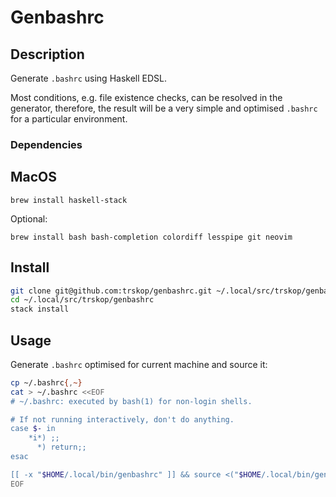 # Genbashrc

## Description

Generate `.bashrc` using Haskell EDSL.

Most conditions, e.g. file existence checks, can be resolved in the generator,
therefore, the result will be a very simple and optimised `.bashrc` for a
particular environment.


### Dependencies

## MacOS

```
brew install haskell-stack
```

Optional:

```
brew install bash bash-completion colordiff lesspipe git neovim
```


## Install

```Bash
git clone git@github.com:trskop/genbashrc.git ~/.local/src/trskop/genbashrc
cd ~/.local/src/trskop/genbashrc
stack install
```


## Usage

Generate `.bashrc` optimised for current machine and source it:

```Bash
cp ~/.bashrc{,~}
cat > ~/.bashrc <<EOF
# ~/.bashrc: executed by bash(1) for non-login shells.

# If not running interactively, don't do anything.
case $- in
    *i*) ;;
      *) return;;
esac

[[ -x "$HOME/.local/bin/genbashrc" ]] && source <("$HOME/.local/bin/genbashrc")
EOF
```
